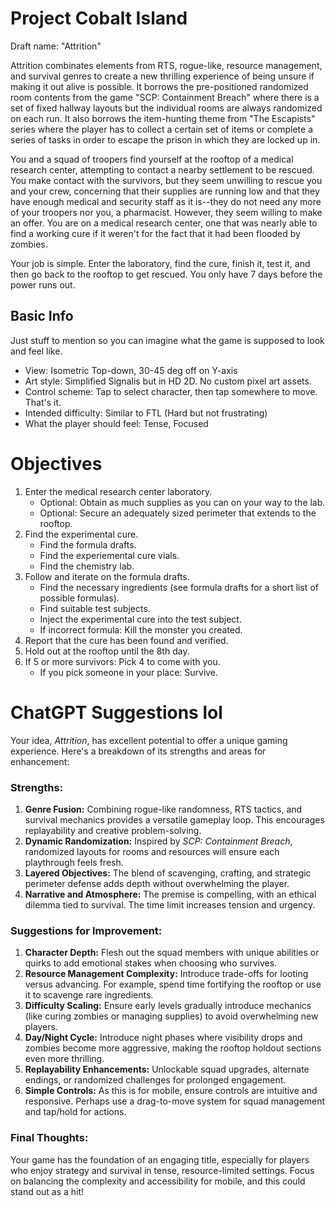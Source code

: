 # Project Cobalt Island
Draft name: "Attrition"

Attrition combinates elements from RTS, rogue-like, resource management, and survival genres to create a new thrilling experience of being unsure if making it out alive is possible. It borrows the pre-positioned randomized room contents from the game "SCP: Containment Breach" where there is a set of fixed hallway layouts but the individual rooms are always randomized on each run. It also borrows the item-hunting theme from "The Escapists" series where the player has to collect a certain set of items or complete a series of tasks in order to escape the prison in which they are locked up in.

You and a squad of troopers find yourself at the rooftop of a medical research center, attempting to contact a nearby settlement to be rescued. You make contact with the survivors, but they seem unwilling to rescue you and your crew, concerning that their supplies are running low and that they have enough medical and security staff as it is--they do not need any more of your troopers nor you, a pharmacist. However, they seem willing to make an offer. You are on a medical research center, one that was nearly able to find a working cure if it weren't for the fact that it had been flooded by zombies.

Your job is simple. Enter the laboratory, find the cure, finish it, test it, and then go back to the rooftop to get rescued. You only have 7 days before the power runs out.

## Basic Info
Just stuff to mention so you can imagine what the game is supposed to look and feel like.
- View: Isometric Top-down, 30-45 deg off on Y-axis
- Art style: Simplified Signalis but in HD 2D. No custom pixel art assets.
- Control scheme: Tap to select character, then tap somewhere to move. That's it.
- Intended difficulty: Similar to FTL (Hard but not frustrating)
- What the player should feel: Tense, Focused


# Objectives
1. Enter the medical research center laboratory.
    - Optional: Obtain as much supplies as you can on your way to the lab.
    - Optional: Secure an adequately sized perimeter that extends to the rooftop.
2. Find the experimental cure.
    - Find the formula drafts.
    - Find the experiemental cure vials.
    - Find the chemistry lab.
3. Follow and iterate on the formula drafts.
    - Find the necessary ingredients (see formula drafts for a short list of possible formulas).
    - Find suitable test subjects.
    - Inject the experimental cure into the test subject.
    - If incorrect formula: Kill the monster you created.
4. Report that the cure has been found and verified.
5. Hold out at the rooftop until the 8th day.
6. If 5 or more survivors: Pick 4 to come with you.
    - If you pick someone in your place: Survive.














# ChatGPT Suggestions lol
Your idea, *Attrition*, has excellent potential to offer a unique gaming experience. Here's a breakdown of its strengths and areas for enhancement:

### **Strengths:**
1. **Genre Fusion:** Combining rogue-like randomness, RTS tactics, and survival mechanics provides a versatile gameplay loop. This encourages replayability and creative problem-solving.
2. **Dynamic Randomization:** Inspired by *SCP: Containment Breach*, randomized layouts for rooms and resources will ensure each playthrough feels fresh.
3. **Layered Objectives:** The blend of scavenging, crafting, and strategic perimeter defense adds depth without overwhelming the player.
4. **Narrative and Atmosphere:** The premise is compelling, with an ethical dilemma tied to survival. The time limit increases tension and urgency.

### **Suggestions for Improvement:**
1. **Character Depth:** Flesh out the squad members with unique abilities or quirks to add emotional stakes when choosing who survives.
2. **Resource Management Complexity:** Introduce trade-offs for looting versus advancing. For example, spend time fortifying the rooftop or use it to scavenge rare ingredients.
3. **Difficulty Scaling:** Ensure early levels gradually introduce mechanics (like curing zombies or managing supplies) to avoid overwhelming new players.
4. **Day/Night Cycle:** Introduce night phases where visibility drops and zombies become more aggressive, making the rooftop holdout sections even more thrilling.
5. **Replayability Enhancements:** Unlockable squad upgrades, alternate endings, or randomized challenges for prolonged engagement.
6. **Simple Controls:** As this is for mobile, ensure controls are intuitive and responsive. Perhaps use a drag-to-move system for squad management and tap/hold for actions.

### **Final Thoughts:**
Your game has the foundation of an engaging title, especially for players who enjoy strategy and survival in tense, resource-limited settings. Focus on balancing the complexity and accessibility for mobile, and this could stand out as a hit!